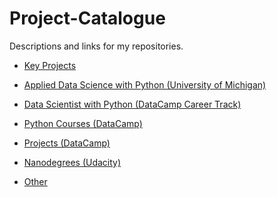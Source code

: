 # Project-Catalogue

Descriptions and links for my repositories.

- [Key Projects](https://github.com/iDataist/Project-Catalogue/blob/master/Key%20Project.md)

- [Applied Data Science with Python (University of Michigan)](https://github.com/iDataist/Project-Catalogue/blob/master/Applied%20Data%20Science%20with%20Python%20(University%20of%20Michigan).md)

- [Data Scientist with Python (DataCamp Career Track)](https://github.com/iDataist/Project-Catalogue/blob/master/Data%20Scientist%20with%20Python%20(DataCamp%20Career%20Track).md)

- [Python Courses (DataCamp)](https://github.com/iDataist/Project-Catalogue/blob/master/Python%20Courses%20(DataCamp).md)

- [Projects (DataCamp)](https://github.com/iDataist/Project-Catalogue/blob/master/Projects%20(DataCamp).md)

- [Nanodegrees (Udacity)](https://github.com/iDataist/Project-Catalogue/blob/master/Nanodegrees%20(Udacity).md)

- [Other](https://github.com/iDataist/Project-Catalogue/blob/master/Other.md)

